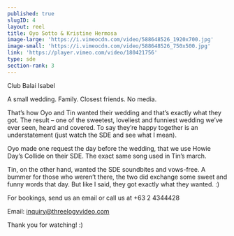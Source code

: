 ```yaml
---
published: true
slugID: 4
layout: reel
title: Oyo Sotto & Kristine Hermosa
image-large: 'https://i.vimeocdn.com/video/588648526_1920x700.jpg'
image-small: 'https://i.vimeocdn.com/video/588648526_750x500.jpg'
link: 'https://player.vimeo.com/video/180421756'
type: sde
section-rank: 3
---
```

Club Balai Isabel

A small wedding. Family. Closest friends. No media.

That’s how Oyo and Tin wanted their wedding and that’s exactly what they got. The result – one of the sweetest, loveliest and funniest wedding we’ve ever seen, heard and covered. To say they’re happy together is an understatement (just watch the SDE and see what I mean).

Oyo made one request the day before the wedding, that we use Howie Day’s Collide on their SDE. The exact same song used in Tin’s march.

Tin, on the other hand, wanted the SDE soundbites and vows-free. A bummer for those who weren’t there, the two did exchange some sweet and funny words that day. But like I said, they got exactly what they wanted. :)

For bookings, send us an email or call us at +63 2 4344428

Email: inquiry@threelogyvideo.com

Thank you for watching! :)
